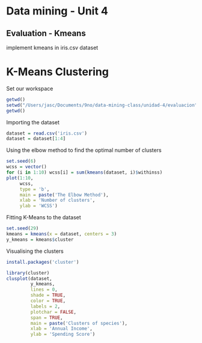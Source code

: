 # Data mining - Unit 4

## Evaluation - Kmeans
implement kmeans in iris.csv dataset 



# K-Means Clustering
Set our workspace
```R
getwd()
setwd("/Users/jasc/Documents/9no/data-mining-class/unidad-4/evaluacion")
getwd()
```

Importing the dataset
```R
dataset = read.csv('iris.csv')
dataset = dataset[1:4]
```

Using the elbow method to find the optimal number of clusters
```R
set.seed(6)
wcss = vector()
for (i in 1:10) wcss[i] = sum(kmeans(dataset, i)$withinss)
plot(1:10,
     wcss,
     type = 'b',
     main = paste('The Elbow Method'),
     xlab = 'Number of clusters',
     ylab = 'WCSS')
```
Fitting K-Means to the dataset
```R
set.seed(29)
kmeans = kmeans(x = dataset, centers = 3)
y_kmeans = kmeans$cluster
```
Visualising the clusters
```R
install.packages('cluster')

library(cluster)
clusplot(dataset,
         y_kmeans,
         lines = 0,
         shade = TRUE,
         color = TRUE,
         labels = 2,
         plotchar = FALSE,
         span = TRUE,
         main = paste('Clusters of species'),
         xlab = 'Annual Income',
         ylab = 'Spending Score')
```
